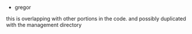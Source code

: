 * gregor

this is overlapping with other portions in the code. and possibly duplicated
with the management directory
